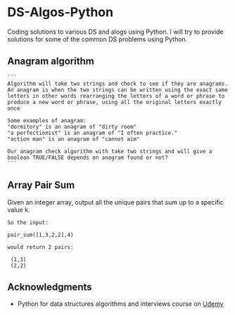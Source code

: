 # DS-Algos-Python
Coding solutions to various DS and alogs using Python. I will try to provide solutions for some of the common DS problems using Python.


## Anagram algorithm ##
	```
	Algorithm will take two strings and check to see if they are anagrams. An anagram is when the two strings can be written using the exact same letters in other words rearranging the letters of a word or phrase to produce a new word or phrase, using all the original letters exactly once
	
	Some examples of anagram:
	"dormitory" is an anagram of "dirty room"
	"a perfectionist" is an anagram of "I often practice."
	"action man" is an anagram of "cannot aim"
	
	Our anagram check algorithm with take two strings and will give a boolean TRUE/FALSE depends on anagram found or not?
	```

## Array Pair Sum ##	
Given an integer array, output all the unique pairs that sum up to a specific value k.
```
So the input:

pair_sum([1,3,2,2],4)

would return 2 pairs:

 (1,3)
 (2,2)
 ```
 
 ## Acknowledgments

* Python for data structures algorithms and interviews course on [Udemy](https://www.udemy.com)

